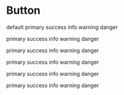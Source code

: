 # Button

<div>
    <p class="space">
      <p-button>default</p-button>
      <p-button type="primary">primary</p-button>
      <p-button type="success">success</p-button>
      <p-button type="info">info</p-button>
      <p-button type="warning">warning</p-button>
      <p-button type="danger">danger</p-button>
    </p>
    <p class="space">
      <p-button type="primary" plain>primary</p-button>
      <p-button type="success" plain>success</p-button>
      <p-button type="info" plain>info</p-button>
      <p-button type="warning" plain>warning</p-button>
      <p-button type="danger" plain>danger</p-button>
    </p>
    <p class="space">
      <p-button type="primary" disabled>primary</p-button>
      <p-button type="success" disabled>success</p-button>
      <p-button type="info" disabled>info</p-button>
      <p-button type="warning" disabled>warning</p-button>
      <p-button type="danger" disabled>danger</p-button>
    </p>
    <p class="space">
      <p-button type="primary">primary</p-button>
      <p-button type="success">success</p-button>
      <p-button type="info">info</p-button>
      <p-button type="warning">warning</p-button>
      <p-button type="danger">danger</p-button>
    </p>
    <p class="space">
      <p-button type="primary" size="small">primary</p-button>
      <p-button type="success" size="small">success</p-button>
      <p-button type="info" size="small">info</p-button>
      <p-button type="warning" size="small">warning</p-button>
      <p-button type="danger" size="small">danger</p-button>
    </p>
    <p class="space">
      <p-button type="primary" size="mini">primary</p-button>
      <p-button type="success" size="mini">success</p-button>
      <p-button type="info" size="mini">info</p-button>
      <p-button type="warning" size="mini">warning</p-button>
      <p-button type="danger" size="mini">danger</p-button>
    </p>
</div>
